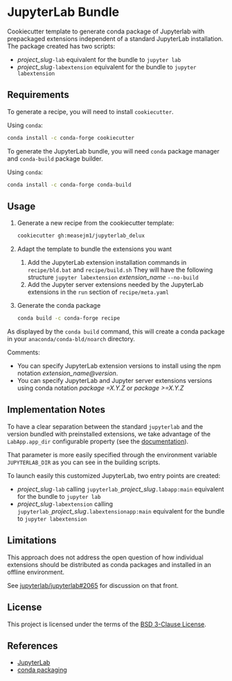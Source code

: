 JupyterLab Bundle
=================

Cookiecutter template to generate conda package of Jupyterlab with prepackaged extensions independent of a standard JupyterLab installation.
The package created has two scripts:

* *project_slug*`-lab` equivalent for the bundle to `jupyter lab`
* *project_slug*`-labextension` equivalent for the bundle to `jupyter labextension`

Requirements
------------

To generate a recipe, you will need to install `cookiecutter`.

Using `conda`:

```bash
conda install -c conda-forge cookiecutter
```

To generate the JupyterLab bundle, you will need `conda` package manager
and `conda-build` package builder.

Using `conda`:

```bash
conda install -c conda-forge conda-build
```

Usage
-----

1. Generate a new recipe from the cookiecutter template:  

    ```bash
    cookiecutter gh:measejm1/jupyterlab_delux
    ```

1. Adapt the template to bundle the extensions you want
    1. Add the JupyterLab extension installation commands in `recipe/bld.bat` and `recipe/build.sh`
    They will have the following structure `jupyter labextension` *extension_name* `--no-build`
    1. Add the Jupyter server extensions needed by the JupyterLab extensions in the `run` section of `recipe/meta.yaml`

1. Generate the conda package

    ```bash
    conda build -c conda-forge recipe
    ```

As displayed by the `conda build` command, this will create a conda package in your `anaconda/conda-bld/noarch` directory.

Comments:

* You can specify JupyterLab extension versions to install using the npm notation *extension_name@version*.
* You can specify JupyterLab and Jupyter server extensions versions using conda notation *package =X.Y.Z* or *package >=X.Y.Z*

Implementation Notes
--------------------

To have a clear separation between the standard `jupyterlab` and the version bundled with preinstalled extensions, we take advantage of the `LabApp.app_dir` configurable property (see the 
[documentation](http://jupyterlab.readthedocs.io/en/stable/user/extensions.html#advanced-usage)).

That parameter is more easily specified through the environment variable `JUPYTERLAB_DIR` as you can see in the building scripts.

To launch easily this customized JupyterLab, two entry points are created:

* *project_slug*`-lab` calling `jupyterlab_`*project_slug*`.labapp:main` equivalent for the bundle to `jupyter lab`
* *project_slug*`-labextension` calling `jupyterlab_`*project_slug*`.labextensionapp:main` equivalent for the bundle to `jupyter labextension`

Limitations
-----------

This approach does not address the open question of how individual extensions should be distributed as conda packages and installed in an offline environment.

See [jupyterlab/jupyterlab#2065](https://github.com/jupyterlab/jupyterlab/issues/2065)
for discussion on that front.

License
-------

This project is licensed under the terms of the [BSD 3-Clause License](/LICENSE).

References
----------

* [JupyterLab]()
* [conda packaging]()